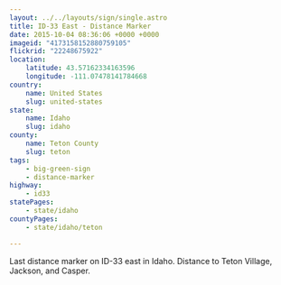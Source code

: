 ```yaml
---
layout: ../../layouts/sign/single.astro
title: ID-33 East - Distance Marker
date: 2015-10-04 08:36:06 +0000 +0000
imageid: "4173158152880759105"
flickrid: "22248675922"
location:
    latitude: 43.57162334163596
    longitude: -111.07478141784668
country:
    name: United States
    slug: united-states
state:
    name: Idaho
    slug: idaho
county:
    name: Teton County
    slug: teton
tags:
    - big-green-sign
    - distance-marker
highway:
    - id33
statePages:
    - state/idaho
countyPages:
    - state/idaho/teton

---
```

Last distance marker on ID-33 east in Idaho.  Distance to Teton Village, Jackson, and Casper.
